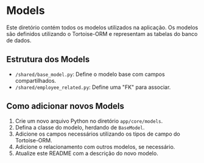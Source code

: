 # Models

Este diretório contém todos os modelos utilizados na aplicação. Os modelos são definidos utilizando o Tortoise-ORM e representam as tabelas do banco de dados.

## Estrutura dos Models

- `/shared/base_model.py`: Define o modelo base com campos compartilhados.
- `/shared/employee_related.py`: Define uma "FK" para associar.


## Como adicionar novos Models

1. Crie um novo arquivo Python no diretório `app/core/models`.
2. Defina a classe do modelo, herdando de `BaseModel`.
3. Adicione os campos necessários utilizando os tipos de campo do Tortoise-ORM.
4. Adicione o relacionamento com outros modelos, se necessário.
5. Atualize este README com a descrição do novo modelo.
